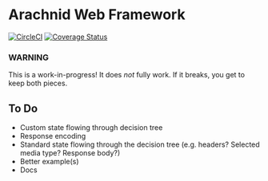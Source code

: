 # Arachnid Web Framework

[![CircleCI](https://img.shields.io/circleci/project/github/petejohanson/arachnid.svg)](https://circleci.com/gh/petejohanson/arachnid) [![Coverage Status](https://coveralls.io/repos/github/petejohanson/arachnid/badge.svg?branch=master)](https://coveralls.io/github/petejohanson/arachnid?branch=master)

### WARNING

This is a work-in-progress! It does *not* fully work. If it breaks, you get to keep both pieces.

## To Do

* Custom state flowing through decision tree
* Response encoding
* Standard state flowing through the decision tree (e.g. headers? Selected media type? Response body?)
* Better example(s)
* Docs
